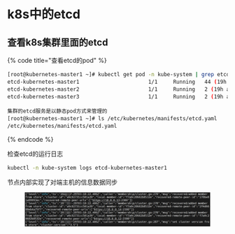 # k8s中的etcd

## 查看k8s集群里面的etcd

{% code title="查看etcd的pod" %}
```bash
[root@kubernetes-master1 ~]# kubectl get pod -n kube-system | grep etcd
etcd-kubernetes-master1                      1/1     Running   44 (19h ago)   29h
etcd-kubernetes-master2                      1/1     Running   2 (19h ago)    29h
etcd-kubernetes-master3                      1/1     Running   2 (19h ago)    29h

集群的etcd服务是以静态pod方式来管理的
[root@kubernetes-master1 ~]# ls /etc/kubernetes/manifests/etcd.yaml
/etc/kubernetes/manifests/etcd.yaml
```
{% endcode %}

检查etcd的运行日志

```bash
kubectl -n kube-system logs etcd-kubernetes-master1
```

节点内部实现了对端主机的信息数据同步

<figure><img src="../../../.gitbook/assets/image (6) (1) (1) (1) (1) (1) (1) (1).png" alt=""><figcaption></figcaption></figure>
